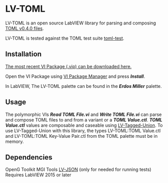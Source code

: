 LV-TOML
=================

LV-TOML is an open source LabVIEW library for parsing and composing [TOML v0.4.0 files](https://github.com/toml-lang/toml).

LV-TOML is tested against the TOML test suite [toml-test](https://github.com/BurntSushi/toml-test).

Installation
------------

[The most recent VI Package (.vip) can be downloaded here.](https://github.com/erdosmiller/lv-toml/releases)

Open the VI Package using [VI Package Manager](http://vipm.jki.net/) and press ***Install***.

In LabVIEW, The LV-TOML palette can be found in the ***Erdos Miller*** palette.

Usage
-----

The polymorphic VIs ***Read TOML File.vi*** and ***Write TOML File.vi*** can parse and compose TOML files to and from a variant or a ***TOML Value.ctl***. ***TOML Value.ctl*** values are composable and caseable using [LV-Tagged-Union](https://github.com/erdosmiller/lv-tagged-union). To use LV-Tagged-Union with this library, the types LV-TOML:TOML Value.ctl and LV-TOML:TOML Key-Value Pair.ctl from the TOML palette must be in memory.

Dependencies
------------

OpenG Toolkit
MGI Tools
[LV-JSON](https://github.com/erdosmiller/lv-json) (only for needed for running tests)
Requires LabVIEW 2015 or later
